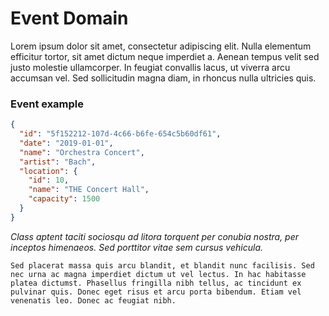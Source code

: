 # Event Domain

Lorem ipsum dolor sit amet, consectetur adipiscing elit. Nulla elementum efficitur tortor, sit amet dictum neque imperdiet a. Aenean tempus velit sed justo molestie ullamcorper. In feugiat convallis lacus, ut viverra arcu accumsan vel. Sed sollicitudin magna diam, in rhoncus nulla ultricies quis. 

### Event example
```json
{
  "id": "5f152212-107d-4c66-b6fe-654c5b60df61",
  "date": "2019-01-01",
  "name": "Orchestra Concert",
  "artist": "Bach",
  "location": {
    "id": 10,
    "name": "THE Concert Hall",
    "capacity": 1500
  }
}
```


*Class aptent taciti sociosqu ad litora torquent per conubia nostra, per inceptos himenaeos. Sed porttitor vitae sem cursus vehicula.*

`Sed placerat massa quis arcu blandit, et blandit nunc facilisis. Sed nec urna ac magna imperdiet dictum ut vel lectus. In hac habitasse platea dictumst. Phasellus fringilla nibh tellus, ac tincidunt ex pulvinar quis. Donec eget risus et arcu porta bibendum. Etiam vel venenatis leo. Donec ac feugiat nibh.`